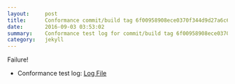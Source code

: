 ```yaml
---
layout:     post
title:      Conformance commit/build tag 6f00958908ece0370f344d9d27a6c6b9065b5b61
date:       2016-09-03 03:53:02
summary:    Conformance test log for commit/build tag 6f00958908ece0370f344d9d27a6c6b9065b5b61.
category:   jekyll
---
```


Failure!

- Conformance test log: [Log File](http://s3-us-west-2.amazonaws.com/kraken-e2e-logs/conformance/71/build-log.txt)
